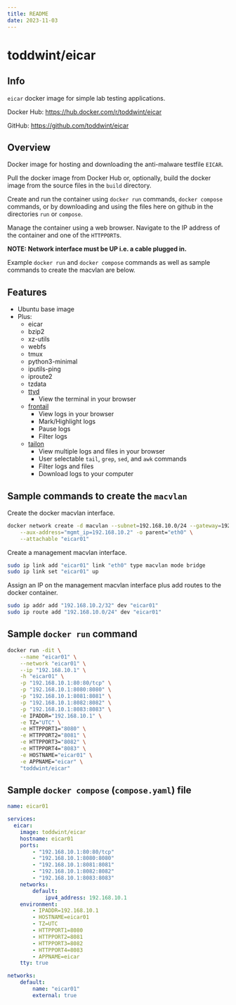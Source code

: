 ```yaml
---
title: README
date: 2023-11-03
---
```


# toddwint/eicar


## Info

`eicar` docker image for simple lab testing applications.

Docker Hub: <https://hub.docker.com/r/toddwint/eicar>

GitHub: <https://github.com/toddwint/eicar>


## Overview

Docker image for hosting and downloading the anti-malware testfile `EICAR`.

Pull the docker image from Docker Hub or, optionally, build the docker image from the source files in the `build` directory.

Create and run the container using `docker run` commands, `docker compose` commands, or by downloading and using the files here on github in the directories `run` or `compose`.

Manage the container using a web browser. Navigate to the IP address of the container and one of the `HTTPPORT`s.

**NOTE: Network interface must be UP i.e. a cable plugged in.**

Example `docker run` and `docker compose` commands as well as sample commands to create the macvlan are below.


## Features

- Ubuntu base image
- Plus:
  - eicar
  - bzip2
  - xz-utils
  - webfs
  - tmux
  - python3-minimal
  - iputils-ping
  - iproute2
  - tzdata
  - [ttyd](https://github.com/tsl0922/ttyd)
    - View the terminal in your browser
  - [frontail](https://github.com/mthenw/frontail)
    - View logs in your browser
    - Mark/Highlight logs
    - Pause logs
    - Filter logs
  - [tailon](https://github.com/gvalkov/tailon)
    - View multiple logs and files in your browser
    - User selectable `tail`, `grep`, `sed`, and `awk` commands
    - Filter logs and files
    - Download logs to your computer


## Sample commands to create the `macvlan`

Create the docker macvlan interface.

```bash
docker network create -d macvlan --subnet=192.168.10.0/24 --gateway=192.168.10.254 \
    --aux-address="mgmt_ip=192.168.10.2" -o parent="eth0" \
    --attachable "eicar01"
```

Create a management macvlan interface.

```bash
sudo ip link add "eicar01" link "eth0" type macvlan mode bridge
sudo ip link set "eicar01" up
```

Assign an IP on the management macvlan interface plus add routes to the docker container.

```bash
sudo ip addr add "192.168.10.2/32" dev "eicar01"
sudo ip route add "192.168.10.0/24" dev "eicar01"
```


## Sample `docker run` command

```bash
docker run -dit \
    --name "eicar01" \
    --network "eicar01" \
    --ip "192.168.10.1" \
    -h "eicar01" \
    -p "192.168.10.1:80:80/tcp" \
    -p "192.168.10.1:8080:8080" \
    -p "192.168.10.1:8081:8081" \
    -p "192.168.10.1:8082:8082" \
    -p "192.168.10.1:8083:8083" \
    -e IPADDR="192.168.10.1" \
    -e TZ="UTC" \
    -e HTTPPORT1="8080" \
    -e HTTPPORT2="8081" \
    -e HTTPPORT3="8082" \
    -e HTTPPORT4="8083" \
    -e HOSTNAME="eicar01" \
    -e APPNAME="eicar" \
    "toddwint/eicar"
```


## Sample `docker compose` (`compose.yaml`) file

```yaml
name: eicar01

services:
  eicar:
    image: toddwint/eicar
    hostname: eicar01
    ports:
        - "192.168.10.1:80:80/tcp"
        - "192.168.10.1:8080:8080"
        - "192.168.10.1:8081:8081"
        - "192.168.10.1:8082:8082"
        - "192.168.10.1:8083:8083"
    networks:
        default:
            ipv4_address: 192.168.10.1
    environment:
        - IPADDR=192.168.10.1
        - HOSTNAME=eicar01
        - TZ=UTC
        - HTTPPORT1=8080
        - HTTPPORT2=8081
        - HTTPPORT3=8082
        - HTTPPORT4=8083
        - APPNAME=eicar
    tty: true

networks:
    default:
        name: "eicar01"
        external: true
```
